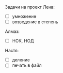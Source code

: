 Задачи на проект
Лена: 
- [ ] умножение
- [ ] возведение в степень

Алмаз: 
- [ ] НОК, НОД

Настя: 
- [ ] деление
- [ ] печать в файл